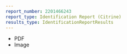 ```yaml
---
report_number: 2201466243
report_type: Identification Report (Citrine)
results_type: IdentificationReportResults
---
```


* PDF
* Image
